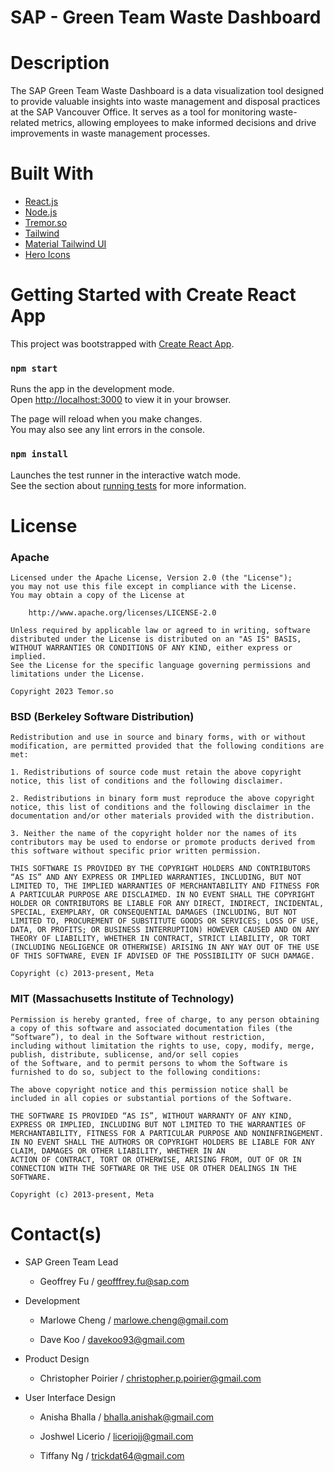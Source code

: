 # SAP - Green Team Waste Dashboard

# Description

The SAP Green Team Waste Dashboard is a data visualization tool designed to provide valuable insights into waste management and disposal practices at the SAP Vancouver Office. It serves as a tool for monitoring waste-related metrics, allowing employees to make informed decisions and drive improvements in waste management processes.

# Built With

- [React.js](https://react.dev/)
- [Node.js](https://nodejs.org/en)
- [Tremor.so](https://www.tremor.so/docs/getting-started/installation)
- [Tailwind](https://tailwindcss.com/docs/installation)
- [Material Tailwind UI](https://www.material-tailwind.com/docs/react/installation)
- [Hero Icons](https://heroicons.com/)

# Getting Started with Create React App

This project was bootstrapped with [Create React App](https://github.com/facebook/create-react-app).

### `npm start`

Runs the app in the development mode.\
Open [http://localhost:3000](http://localhost:3000) to view it in your browser.

The page will reload when you make changes.\
You may also see any lint errors in the console.

### `npm install`

Launches the test runner in the interactive watch mode.\
See the section about [running tests](https://facebook.github.io/create-react-app/docs/running-tests) for more information.

# License

### Apache
    
    Licensed under the Apache License, Version 2.0 (the "License");
    you may not use this file except in compliance with the License.
    You may obtain a copy of the License at
    
        http://www.apache.org/licenses/LICENSE-2.0
    
    Unless required by applicable law or agreed to in writing, software
    distributed under the License is distributed on an "AS IS" BASIS,
    WITHOUT WARRANTIES OR CONDITIONS OF ANY KIND, either express or implied.
    See the License for the specific language governing permissions and
    limitations under the License.

    Copyright 2023 Temor.so
    
### BSD (Berkeley Software Distribution)

    Redistribution and use in source and binary forms, with or without modification, are permitted provided that the following conditions are met:

    1. Redistributions of source code must retain the above copyright notice, this list of conditions and the following disclaimer.
    
    2. Redistributions in binary form must reproduce the above copyright notice, this list of conditions and the following disclaimer in the documentation and/or other materials provided with the distribution.
    
    3. Neither the name of the copyright holder nor the names of its contributors may be used to endorse or promote products derived from this software without specific prior written permission.
    
    THIS SOFTWARE IS PROVIDED BY THE COPYRIGHT HOLDERS AND CONTRIBUTORS “AS IS” AND ANY EXPRESS OR IMPLIED WARRANTIES, INCLUDING, BUT NOT LIMITED TO, THE IMPLIED WARRANTIES OF MERCHANTABILITY AND FITNESS FOR A PARTICULAR PURPOSE ARE DISCLAIMED. IN NO EVENT SHALL THE COPYRIGHT HOLDER OR CONTRIBUTORS BE LIABLE FOR ANY DIRECT, INDIRECT, INCIDENTAL, SPECIAL, EXEMPLARY, OR CONSEQUENTIAL DAMAGES (INCLUDING, BUT NOT LIMITED TO, PROCUREMENT OF SUBSTITUTE GOODS OR SERVICES; LOSS OF USE, DATA, OR PROFITS; OR BUSINESS INTERRUPTION) HOWEVER CAUSED AND ON ANY THEORY OF LIABILITY, WHETHER IN CONTRACT, STRICT LIABILITY, OR TORT (INCLUDING NEGLIGENCE OR OTHERWISE) ARISING IN ANY WAY OUT OF THE USE OF THIS SOFTWARE, EVEN IF ADVISED OF THE POSSIBILITY OF SUCH DAMAGE.

    Copyright (c) 2013-present, Meta

### MIT  (Massachusetts Institute of Technology)

    Permission is hereby granted, free of charge, to any person obtaining a copy of this software and associated documentation files (the     “Software”), to deal in the Software without restriction, 
    including without limitation the rights to use, copy, modify, merge, publish, distribute, sublicense, and/or sell copies 
    of the Software, and to permit persons to whom the Software is furnished to do so, subject to the following conditions:
    
    The above copyright notice and this permission notice shall be included in all copies or substantial portions of the Software.
    
    THE SOFTWARE IS PROVIDED “AS IS”, WITHOUT WARRANTY OF ANY KIND, EXPRESS OR IMPLIED, INCLUDING BUT NOT LIMITED TO THE WARRANTIES OF MERCHANTABILITY, FITNESS FOR A PARTICULAR PURPOSE AND NONINFRINGEMENT. 
    IN NO EVENT SHALL THE AUTHORS OR COPYRIGHT HOLDERS BE LIABLE FOR ANY CLAIM, DAMAGES OR OTHER LIABILITY, WHETHER IN AN 
    ACTION OF CONTRACT, TORT OR OTHERWISE, ARISING FROM, OUT OF OR IN CONNECTION WITH THE SOFTWARE OR THE USE OR OTHER DEALINGS IN THE SOFTWARE.

    Copyright (c) 2013-present, Meta


# Contact(s)

- SAP Green Team Lead
    - Geoffrey Fu / geofffrey.fu@sap.com
  
- Development
    - Marlowe Cheng / marlowe.cheng@gmail.com
  
    - Dave Koo / davekoo93@gmail.com

- Product Design
    - Christopher Poirier / christopher.p.poirier@gmail.com
      
- User Interface Design
    - Anisha Bhalla / bhalla.anishak@gmail.com
      
    - Joshwel Licerio / liceriojj@gmail.com
      
    - Tiffany Ng / trickdat64@gmail.com
